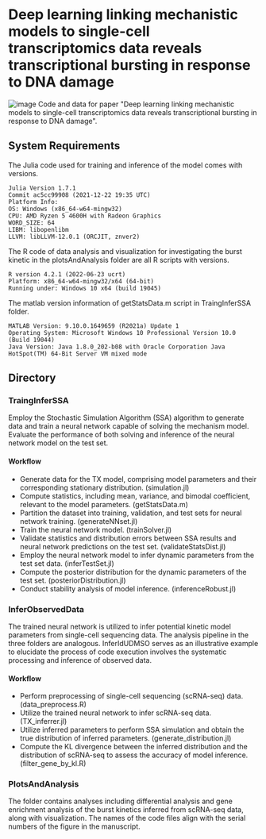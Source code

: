 
# Deep learning linking mechanistic models to single-cell transcriptomics data reveals transcriptional bursting in response to DNA damage
![image](https://github.com/cellfateTX/DeepTX/blob/master/trainInferSSA/logo/deepTXlogo.jpg)
Code and data for paper  "Deep learning linking mechanistic models to single-cell transcriptomics data reveals transcriptional bursting in response to DNA damage".

## System Requirements

The Julia code used for training and inference of the model comes with versions.

    Julia Version 1.7.1
    Commit ac5cc99908 (2021-12-22 19:35 UTC)
    Platform Info:
    OS: Windows (x86_64-w64-mingw32)
    CPU: AMD Ryzen 5 4600H with Radeon Graphics
    WORD_SIZE: 64
    LIBM: libopenlibm
    LLVM: libLLVM-12.0.1 (ORCJIT, znver2)

The R code of data analysis and visualization for investigating the burst kinetic in the plotsAndAnalysis folder are all R scripts with versions.

    R version 4.2.1 (2022-06-23 ucrt)
    Platform: x86_64-w64-mingw32/x64 (64-bit)
    Running under: Windows 10 x64 (build 19045)

The matlab version information of getStatsData.m script in TraingInferSSA folder.

    MATLAB Version: 9.10.0.1649659 (R2021a) Update 1
    Operating System: Microsoft Windows 10 Professional Version 10.0 (Build 19044)
    Java Version: Java 1.8.0_202-b08 with Oracle Corporation Java HotSpot(TM) 64-Bit Server VM mixed mode

## Directory
### TraingInferSSA
Employ the Stochastic Simulation Algorithm (SSA) algorithm to generate data and train a neural network capable of solving the mechanism model. Evaluate the performance of both solving and inference of the neural network model on the test set.
#### Workflow
* Generate data for the TX model, comprising model parameters and their corresponding stationary distribution. (simulation.jl)
* Compute statistics, including mean, variance, and bimodal coefficient, relevant to the model parameters. (getStatsData.m)
* Partition the dataset into training, validation, and test sets for neural network training. (generateNNset.jl)
* Train the neural network model. (trainSolver.jl)
* Validate statistics and distribution errors between SSA results and neural network predictions on the test set. (validateStatsDist.jl)
* Employ the neural network model to infer dynamic parameters from the test set data. (inferTestSet.jl)
* Compute the posterior distribution for the dynamic parameters of the test set. (posteriorDistribution.jl)
* Conduct stability analysis of model inference. (inferenceRobust.jl)

### InferObservedData
The trained neural network is utilized to infer potential kinetic model parameters from single-cell sequencing data. The analysis pipeline in the three folders are analogous. InferIdUDMSO serves as an illustrative example to elucidate the process of code execution involves the systematic processing and inference of observed data.
#### Workflow
* Perform preprocessing of single-cell sequencing (scRNA-seq) data. (data_preprocess.R)
* Utilize the trained neural network to infer scRNA-seq data. (TX_inferrer.jl)
* Utilize inferred parameters to perform SSA simulation and obtain the true distribution of inferred parameters. (generate_distribution.jl)
* Compute the KL divergence between the inferred distribution and the distribution of scRNA-seq to assess the accuracy of model inference. (filter_gene_by_kl.R)
### PlotsAndAnalysis
The folder contains analyses including differential analysis and gene enrichment analysis of the burst kinetics inferred from scRNA-seq data, along with visualization. The names of the code files align with the serial numbers of the figure in the manuscript.
